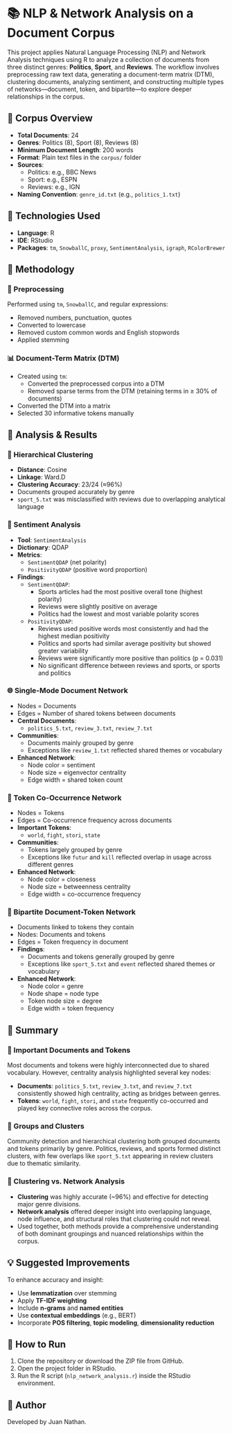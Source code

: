 # 📚 NLP & Network Analysis on a Document Corpus

This project applies Natural Language Processing (NLP) and Network Analysis techniques using R to analyze a collection of documents from three distinct genres: **Politics**, **Sport**, and **Reviews**. The workflow involves preprocessing raw text data, generating a document-term matrix (DTM), clustering documents, analyzing sentiment, and constructing multiple types of networks—document, token, and bipartite—to explore deeper relationships in the corpus.

## 📁 Corpus Overview

- **Total Documents**: 24  
- **Genres**: Politics (8), Sport (8), Reviews (8)  
- **Minimum Document Length**: 200 words  
- **Format**: Plain text files in the `corpus/` folder  
- **Sources**:  
  - Politics: e.g., BBC News  
  - Sport: e.g., ESPN  
  - Reviews: e.g., IGN  
- **Naming Convention**: `genre_id.txt` (e.g., `politics_1.txt`)

## 🧰 Technologies Used

- **Language**: R
- **IDE**: RStudio
- **Packages**: `tm`, `SnowballC`, `proxy`, `SentimentAnalysis`, `igraph`, `RColorBrewer`

## 🧪 Methodology

### 🔄 Preprocessing
Performed using `tm`, `SnowballC`, and regular expressions:
- Removed numbers, punctuation, quotes
- Converted to lowercase
- Removed custom common words and English stopwords
- Applied stemming

### 📊 Document-Term Matrix (DTM)
- Created using `tm`:
  - Converted the preprocessed corpus into a DTM
  - Removed sparse terms from the DTM (retaining terms in ≥ 30% of documents)
- Converted the DTM into a matrix
- Selected 30 informative tokens manually

## 📌 Analysis & Results

### 🔗 Hierarchical Clustering
- **Distance**: Cosine  
- **Linkage**: Ward.D  
- **Clustering Accuracy**: 23/24 (≈96%)  
- Documents grouped accurately by genre  
- `sport_5.txt` was misclassified with reviews due to overlapping analytical language

### 💬 Sentiment Analysis
- **Tool**: `SentimentAnalysis` 
- **Dictionary**: QDAP  
- **Metrics**:  
  - `SentimentQDAP` (net polarity)  
  - `PositivityQDAP` (positive word proportion)  
- **Findings**:
  - `SentimentQDAP`:
    - Sports articles had the most positive overall tone (highest polarity)
    - Reviews were slightly positive on average
    - Politics had the lowest and most variable polarity scores
  - `PositivityQDAP`:
    - Reviews used positive words most consistently and had the highest median positivity
    - Politics and sports had similar average positivity but showed greater variability
    - Reviews were significantly more positive than politics (p = 0.031)
    - No significant difference between reviews and sports, or sports and politics

### 🌐 Single-Mode Document Network
- Nodes = Documents  
- Edges = Number of shared tokens between documents   
- **Central Documents**:  
  - `politics_5.txt`, `review_3.txt`, `review_7.txt`  
- **Communities**:  
  - Documents mainly grouped by genre
  - Exceptions like `review_1.txt` reflected shared themes or vocabulary
- **Enhanced Network**: 
  - Node color = sentiment
  - Node size = eigenvector centrality 
  - Edge width = shared token count

### 🧠 Token Co-Occurrence Network
- Nodes = Tokens  
- Edges = Co-occurrence frequency across documents  
- **Important Tokens**:  
  - `world`, `fight`, `stori`, `state`
- **Communities**: 
  - Tokens largely grouped by genre
  - Exceptions like `futur` and `kill` reflected overlap in usage across different genres
- **Enhanced Network**: 
  - Node color = closeness
  - Node size = betweenness centrality
  - Edge width = co-occurrence frequency

### 🔄 Bipartite Document-Token Network
- Documents linked to tokens they contain
- Nodes: Documents and tokens
- Edges = Token frequency in document
- **Findings**:  
  - Documents and tokens generally grouped by genre  
  - Exceptions like `sport_5.txt` and `event` reflected shared themes or vocabulary
- **Enhanced Network**: 
  - Node color = genre
  - Node shape = node type
  - Token node size = degree
  - Edge width = token frequency

## 📌 Summary

### 📄 Important Documents and Tokens
Most documents and tokens were highly interconnected due to shared vocabulary. However, centrality analysis highlighted several key nodes:
- **Documents**: `politics_5.txt`, `review_3.txt`, and `review_7.txt` consistently showed high centrality, acting as bridges between genres.
- **Tokens**: `world`, `fight`, `stori`, and `state` frequently co-occurred and played key connective roles across the corpus.

### 🧭 Groups and Clusters
Community detection and hierarchical clustering both grouped documents and tokens primarily by genre. Politics, reviews, and sports formed distinct clusters, with few overlaps like `sport_5.txt` appearing in review clusters due to thematic similarity.

### 🧩 Clustering vs. Network Analysis
- **Clustering** was highly accurate (~96%) and effective for detecting major genre divisions.
- **Network analysis** offered deeper insight into overlapping language, node influence, and structural roles that clustering could not reveal.
- Used together, both methods provide a comprehensive understanding of both dominant groupings and nuanced relationships within the corpus.

## 💡 Suggested Improvements

To enhance accuracy and insight:
- Use **lemmatization** over stemming
- Apply **TF-IDF weighting**
- Include **n-grams** and **named entities**
- Use **contextual embeddings** (e.g., BERT)
- Incorporate **POS filtering**, **topic modeling**, **dimensionality reduction**

## 🚀 How to Run

1. Clone the repository or download the ZIP file from GitHub.
2. Open the project folder in RStudio.
3. Run the R script (`nlp_network_analysis.r`) inside the RStudio environment.

## 👤 Author

Developed by Juan Nathan.


